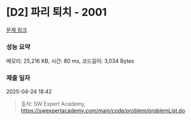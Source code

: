 # [D2] 파리 퇴치 - 2001 

[문제 링크](https://swexpertacademy.com/main/code/problem/problemDetail.do?contestProbId=AV5PzOCKAigDFAUq) 

### 성능 요약

메모리: 25,216 KB, 시간: 80 ms, 코드길이: 3,034 Bytes

### 제출 일자

2025-04-24 18:42



> 출처: SW Expert Academy, https://swexpertacademy.com/main/code/problem/problemList.do